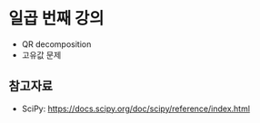 # 일곱 번째 강의 

* QR decomposition
* 고유값 문제

## 참고자료
* SciPy: https://docs.scipy.org/doc/scipy/reference/index.html

